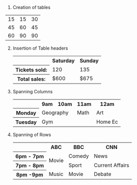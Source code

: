 1. Creation of tables
  <table>
    <tr>
        <td>15</td> 
        <td>15</td> 
        <td>30</td>
    </tr> 
    <tr>
        <td>45</td> 
        <td>60</td> 
        <td>45</td>
    </tr> 
    <tr>
        <td>60</td> 
        <td>90</td> 
        <td>90</td>
    </tr>
    </table>

2. Insertion of Table headers

    <table> 
        <tr>
            <th></th>
            <th scope="col">Saturday</th> 
            <th scope="col">Sunday</th>
        </tr> 
        <tr>
            <th scope="row">Tickets sold:</th> 
            <td>120</td>
            <td>135</td>
        </tr> <tr>
            <th scope="row">Total sales:</th> 
            <td>$600</td>
            <td>$675</td>
        </tr>
    </table>

3. Spanning Columns

    <table>
      <tr>
        <th></th>
        <th>9am</th>
        <th>10am</th>
        <th>11am</th>
        <th>12am</th>
      </tr>
      <tr>
        <th>Monday</th>
        <td colspan="2">Geography</td>
        <td>Math</td>
        <td>Art</td>
      </tr>
      <tr>
        <th>Tuesday</th>
        <td colspan="3">Gym</td>
        <td>Home Ec</td>
      </tr>
    </table>

4. Spanning of Rows

    <table>
      <tr>
        <th></th>
        <th>ABC</th>
        <th>BBC</th>
        <th>CNN</th>
      </tr>
      <tr>
        <th>6pm - 7pm</th>
        <td rowspan="2">Movie</td>
        <td>Comedy</td>
        <td>News</td>
      </tr>
      <tr>
        <th>7pm - 8pm</th>
        <td>Sport</td>
        <td>Current Affairs</td>
      </tr>
      <tr>
        <th>8pm -9pm</th>
        <td>Music</td>
        <td>Movie</td>
        <td>Debate</td>
      </tr>
    </table>
    
